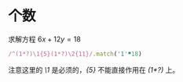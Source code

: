 # 个数
求解方程 $6x + 12y = 18$

```ruby
/^(1*?)\1{5}(1*?)\2{11}/.match('1'*18)
```

注意这里的 *\1* 是必须的，*{5}* 不能直接作用在 *(1\*?)* 上。

